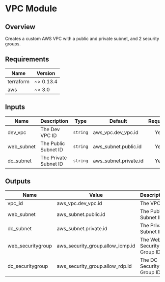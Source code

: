 # VPC Module

## Overview

Creates a custom AWS VPC with a public and private subnet, and 2 security groups. 

## Requirements

| Name | Version |
|------|---------|
| terraform | ~> 0.13.4 |
| aws | ~> 3.0 |

## Inputs

| Name | Description | Type | Default | Required |
|------|-------------|------|---------|:--------:|
| dev_vpc | The Dev VPC ID | `string` | aws_vpc.dev_vpc.id | Yes |
| web_subnet | The Public Subnet ID | `string` | aws_subnet.public.id | Yes |
| dc_subnet | The Private Subnet ID | `string` | aws_subnet.private.id | Yes |

## Outputs

| Name | Value  | Description |
|------|--------|-------------|
| vpc_id | aws_vpc.dev_vpc.id | The VPC ID |
| web_subnet | aws_subnet.public.id | The Public Subnet ID |
| dc_subnet | aws_subnet.private.id | The Private Subnet ID |
| web_securitygroup | aws_security_group.allow_icmp.id | The Web Security Group ID |
| dc_securitygroup | aws_security_group.allow_rdp.id | The DC Security Group ID |
